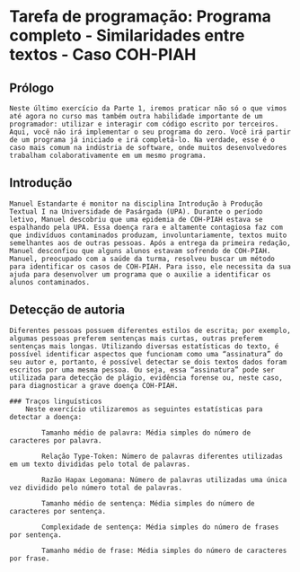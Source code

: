 # Tarefa de programação: Programa completo - Similaridades entre textos - Caso COH-PIAH

## Prólogo
    Neste último exercício da Parte 1, iremos praticar não só o que vimos até agora no curso mas também outra habilidade importante de um programador: utilizar e interagir com código escrito por terceiros. Aqui, você não irá implementar o seu programa do zero. Você irá partir de um programa já iniciado e irá completá-lo. Na verdade, esse é o caso mais comum na indústria de software, onde muitos desenvolvedores trabalham colaborativamente em um mesmo programa.

## Introdução 
    Manuel Estandarte é monitor na disciplina Introdução à Produção Textual I na Universidade de Pasárgada (UPA). Durante o período letivo, Manuel descobriu que uma epidemia de COH-PIAH estava se espalhando pela UPA. Essa doença rara e altamente contagiosa faz com que indivíduos contaminados produzam, involuntariamente, textos muito semelhantes aos de outras pessoas. Após a entrega da primeira redação, Manuel desconfiou que alguns alunos estavam sofrendo de COH-PIAH. Manuel, preocupado com a saúde da turma, resolveu buscar um método para identificar os casos de COH-PIAH. Para isso, ele necessita da sua ajuda para desenvolver um programa que o auxilie a identificar os alunos contaminados.

## Detecção de autoria
    Diferentes pessoas possuem diferentes estilos de escrita; por exemplo, algumas pessoas preferem sentenças mais curtas, outras preferem sentenças mais longas. Utilizando diversas estatísticas do texto, é possível identificar aspectos que funcionam como uma “assinatura” do seu autor e, portanto, é possível detectar se dois textos dados foram escritos por uma mesma pessoa. Ou seja, essa “assinatura” pode ser utilizada para detecção de plágio, evidência forense ou, neste caso, para diagnosticar a grave doença COH-PIAH.

    ### Traços linguísticos
        Neste exercício utilizaremos as seguintes estatísticas para detectar a doença:

            Tamanho médio de palavra: Média simples do número de caracteres por palavra.

            Relação Type-Token: Número de palavras diferentes utilizadas em um texto divididas pelo total de palavras.

            Razão Hapax Legomana: Número de palavras utilizadas uma única vez dividido pelo número total de palavras.

            Tamanho médio de sentença: Média simples do número de caracteres por sentença.

            Complexidade de sentença: Média simples do número de frases por sentença.

            Tamanho médio de frase: Média simples do número de caracteres por frase.

